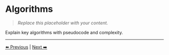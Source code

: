 # Algorithms

> _Replace this placeholder with your content._

Explain key algorithms with pseudocode and complexity.

---
[⬅️ Previous](../05-design-and-methodology/block-diagrams.md) | [Next ➡️](../06-results-and-discussion/results-and-discussion.md)
